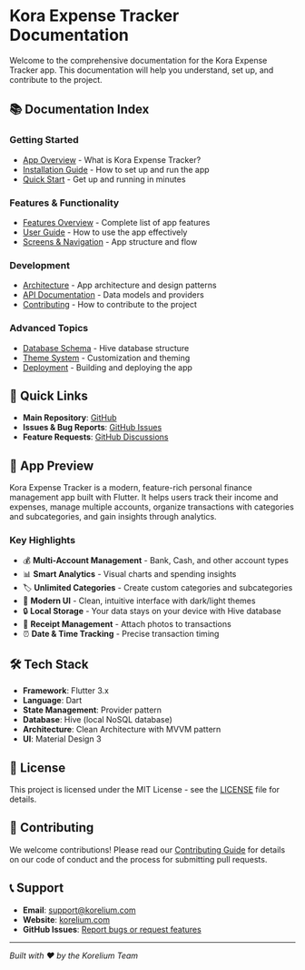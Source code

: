 # Kora Expense Tracker Documentation

Welcome to the comprehensive documentation for the Kora Expense Tracker app. This documentation will help you understand, set up, and contribute to the project.

## 📚 Documentation Index

### Getting Started
- [App Overview](app-overview.md) - What is Kora Expense Tracker?
- [Installation Guide](installation-guide.md) - How to set up and run the app
- [Quick Start](quick-start.md) - Get up and running in minutes

### Features & Functionality
- [Features Overview](features.md) - Complete list of app features
- [User Guide](user-guide.md) - How to use the app effectively
- [Screens & Navigation](screens-navigation.md) - App structure and flow

### Development
- [Architecture](architecture.md) - App architecture and design patterns
- [API Documentation](api-documentation.md) - Data models and providers
- [Contributing](contributing.md) - How to contribute to the project

### Advanced Topics
- [Database Schema](database-schema.md) - Hive database structure
- [Theme System](theme-system.md) - Customization and theming
- [Deployment](deployment.md) - Building and deploying the app

## 🚀 Quick Links

- **Main Repository**: [GitHub](https://github.com/korelium/kora-expense-tracker)
- **Issues & Bug Reports**: [GitHub Issues](https://github.com/korelium/kora-expense-tracker/issues)
- **Feature Requests**: [GitHub Discussions](https://github.com/korelium/kora-expense-tracker/discussions)

## 📱 App Preview

Kora Expense Tracker is a modern, feature-rich personal finance management app built with Flutter. It helps users track their income and expenses, manage multiple accounts, organize transactions with categories and subcategories, and gain insights through analytics.

### Key Highlights
- 💰 **Multi-Account Management** - Bank, Cash, and other account types
- 📊 **Smart Analytics** - Visual charts and spending insights
- 🏷️ **Unlimited Categories** - Create custom categories and subcategories
- 📱 **Modern UI** - Clean, intuitive interface with dark/light themes
- 🔒 **Local Storage** - Your data stays on your device with Hive database
- 📸 **Receipt Management** - Attach photos to transactions
- ⏰ **Date & Time Tracking** - Precise transaction timing

## 🛠️ Tech Stack

- **Framework**: Flutter 3.x
- **Language**: Dart
- **State Management**: Provider pattern
- **Database**: Hive (local NoSQL database)
- **Architecture**: Clean Architecture with MVVM pattern
- **UI**: Material Design 3

## 📄 License

This project is licensed under the MIT License - see the [LICENSE](../LICENSE) file for details.

## 👥 Contributing

We welcome contributions! Please read our [Contributing Guide](contributing.md) for details on our code of conduct and the process for submitting pull requests.

## 📞 Support

- **Email**: support@korelium.com
- **Website**: [korelium.com](https://korelium.com)
- **GitHub Issues**: [Report bugs or request features](https://github.com/korelium/kora-expense-tracker/issues)

---

*Built with ❤️ by the Korelium Team*
